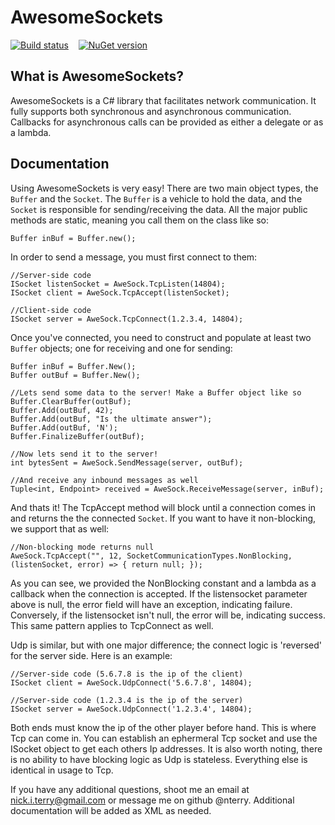 AwesomeSockets
=========


[![Build status](https://ci.appveyor.com/api/projects/status?id=smh77tfj8rbqsiuy)](https://ci.appveyor.com/project/awesomesockets)&nbsp;&nbsp;&nbsp;&nbsp;[![NuGet version](https://badge.fury.io/nu/AwesomeSockets.png)](http://badge.fury.io/nu/AwesomeSockets)


What is AwesomeSockets?
-----------------------

AwesomeSockets is a C# library that facilitates network communication. It fully supports both 
synchronous and asynchronous communication. Callbacks for asynchronous calls can be provided 
as either a delegate or as a lambda.
	
Documentation
-------------
	
Using AwesomeSockets is very easy! There are two main object types, the `Buffer` and the `Socket`. The `Buffer` is a vehicle to hold the data, and the `Socket` is responsible for sending/receiving the data. All the major public methods are static, meaning you call them on the class like so:

	
	Buffer inBuf = Buffer.new();
	
In order to send a message, you must first connect to them:

	//Server-side code
	ISocket listenSocket = AweSock.TcpListen(14804);
	ISocket client = AweSock.TcpAccept(listenSocket);
	
	//Client-side code
	ISocket server = AweSock.TcpConnect(1.2.3.4, 14804);
	
Once you've connected, you need to construct and populate at least two `Buffer` objects; one for receiving and one for sending:

	Buffer inBuf = Buffer.New();
	Buffer outBuf = Buffer.New();
	
	//Lets send some data to the server! Make a Buffer object like so
	Buffer.ClearBuffer(outBuf);
	Buffer.Add(outBuf, 42);
	Buffer.Add(outBuf, "Is the ultimate answer");
	Buffer.Add(outBuf, 'N');
	Buffer.FinalizeBuffer(outBuf);
	
	//Now lets send it to the server!
	int bytesSent = AweSock.SendMessage(server, outBuf);
	
	//And receive any inbound messages as well
	Tuple<int, Endpoint> received = AweSock.ReceiveMessage(server, inBuf);

	
And thats it! The TcpAccept method will block until a connection comes in and returns the the connected `Socket`. If you want to have it non-blocking, we support that as well:
	
	//Non-blocking mode returns null
	AweSock.TcpAccept("", 12, SocketCommunicationTypes.NonBlocking, (listenSocket, error) => { return null; });
		
As you can see, we provided the NonBlocking constant and a lambda as a callback when the connection is accepted. If the listensocket parameter above is null, the error field will have an exception, indicating failure. Conversely, if the listensocket isn't null, the error will be, indicating success. This same pattern applies to TcpConnect as well.

Udp is similar, but with one major difference; the connect logic is 'reversed' for the server side. Here is an example:

	//Server-side code (5.6.7.8 is the ip of the client)
	ISocket client = AweSock.UdpConnect('5.6.7.8', 14804);
	
	//Server-side code (1.2.3.4 is the ip of the server)
	ISocket server = AweSock.UdpConnect('1.2.3.4', 14804);
	
Both ends must know the ip of the other player before hand. This is where Tcp can come in. You can establish an ephermeral Tcp socket and use the ISocket object to get each others Ip addresses. It is also worth noting, there is no ability to have blocking logic as Udp is stateless. Everything else is identical in usage to Tcp.

If you have any additional questions, shoot me an email at nick.i.terry@gmail.com or message me on github @nterry. Additional documentation will be added as XML as needed.
